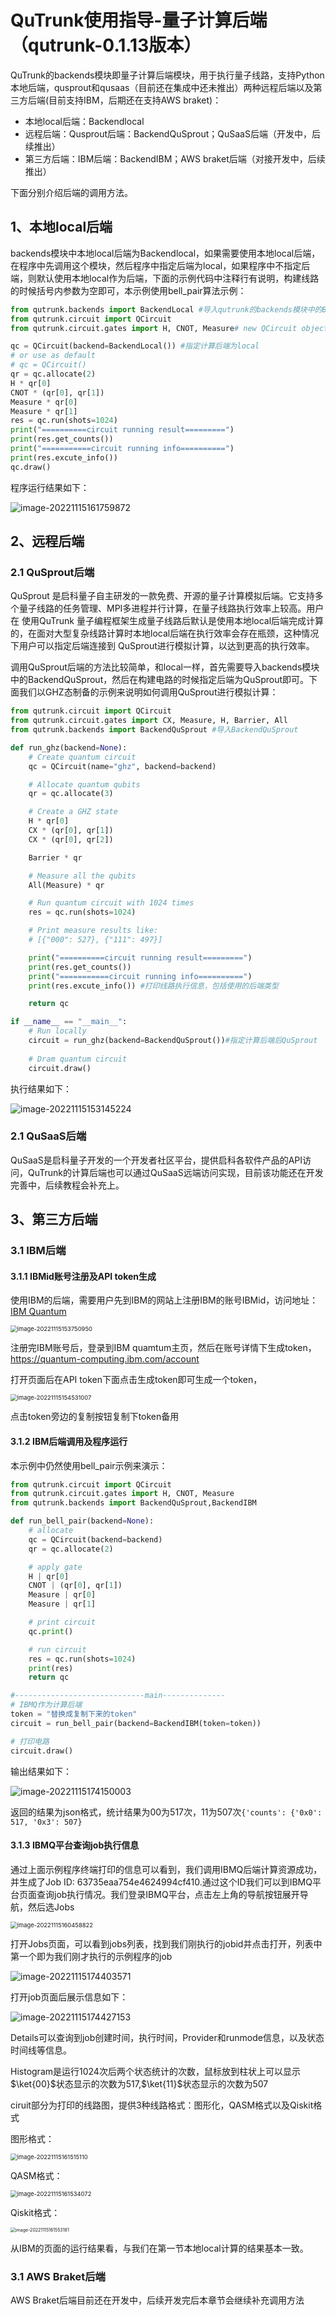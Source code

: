 # QuTrunk使用指导-量子计算后端（qutrunk-0.1.13版本）

QuTrunk的backends模块即量子计算后端模块，用于执行量子线路，支持Python本地后端，qusprout和qusaas（目前还在集成中还未推出）两种远程后端以及第三方后端(目前支持IBM，后期还在支持AWS braket)：

- 本地local后端：Backendlocal
- 远程后端：Qusprout后端：BackendQuSprout；QuSaaS后端（开发中，后续推出）
- 第三方后端：IBM后端：BackendIBM；AWS braket后端（对接开发中，后续推出）

下面分别介绍后端的调用方法。

## 1、本地local后端

backends模块中本地local后端为Backendlocal，如果需要使用本地local后端，在程序中先调用这个模块，然后程序中指定后端为local，如果程序中不指定后端，则默认使用本地local作为后端，下面的示例代码中注释行有说明，构建线路的时候括号内参数为空即可，本示例使用bell_pair算法示例：

```python
from qutrunk.backends import BackendLocal #导入qutrunk的backends模块中的Backendlocal后端
from qutrunk.circuit import QCircuit
from qutrunk.circuit.gates import H, CNOT, Measure# new QCircuit object

qc = QCircuit(backend=BackendLocal()) #指定计算后端为local
# or use as default
# qc = QCircuit()
qr = qc.allocate(2)
H * qr[0]
CNOT * (qr[0], qr[1])
Measure * qr[0]
Measure * qr[1]
res = qc.run(shots=1024)
print("==========circuit running result=========")
print(res.get_counts())
print("===========circuit running info==========")
print(res.excute_info())
qc.draw()
```

程序运行结果如下：

![image-20221115161759872](C:\Users\huang\AppData\Roaming\Typora\typora-user-images\image-20221115161759872.png)

## 2、远程后端

### 2.1 QuSprout后端

QuSprout 是启科量子自主研发的一款免费、开源的量子计算模拟后端。它支持多个量子线路的任务管理、MPI多进程并行计算，在量子线路执行效率上较高。用户在 使用QuTrunk 量子编程框架生成量子线路后默认是使用本地local后端完成计算的，在面对大型复杂线路计算时本地local后端在执行效率会存在瓶颈，这种情况下用户可以指定后端连接到 QuSprout进行模拟计算，以达到更高的执行效率。

调用QuSprout后端的方法比较简单，和local一样，首先需要导入backends模块中的BackendQuSprout，然后在构建电路的时候指定后端为QuSprout即可。下面我们以GHZ态制备的示例来说明如何调用QuSprout进行模拟计算：

```python
from qutrunk.circuit import QCircuit
from qutrunk.circuit.gates import CX, Measure, H, Barrier, All
from qutrunk.backends import BackendQuSprout #导入BackendQuSprout

def run_ghz(backend=None):
    # Create quantum circuit
    qc = QCircuit(name="ghz", backend=backend)

    # Allocate quantum qubits
    qr = qc.allocate(3)

    # Create a GHZ state
    H * qr[0]
    CX * (qr[0], qr[1])
    CX * (qr[0], qr[2])

    Barrier * qr

    # Measure all the qubits
    All(Measure) * qr

    # Run quantum circuit with 1024 times
    res = qc.run(shots=1024)

    # Print measure results like:
    # [{"000": 527}, {"111": 497}]

    print("==========circuit running result=========")
    print(res.get_counts())
    print("===========circuit running info==========")
    print(res.excute_info()) #打印线路执行信息，包括使用的后端类型

    return qc

if __name__ == "__main__":
    # Run locally
    circuit = run_ghz(backend=BackendQuSprout())#指定计算后端后QuSprout
     
    # Dram quantum circuit
    circuit.draw()
```

执行结果如下：

![image-20221115153145224](C:\Users\huang\AppData\Roaming\Typora\typora-user-images\image-20221115153145224.png)

### 2.1 QuSaaS后端

QuSaaS是启科量子开发的一个开发者社区平台，提供启科各软件产品的API访问，QuTrunk的计算后端也可以通过QuSaaS远端访问实现，目前该功能还在开发完善中，后续教程会补充上。

## 3、第三方后端

### 3.1 IBM后端

#### 3.1.1 IBMid账号注册及API token生成

使用IBM的后端，需要用户先到IBM的网站上注册IBM的账号IBMid，访问地址：[IBM Quantum](https://quantum-computing.ibm.com/)

<img src="C:\Users\huang\AppData\Roaming\Typora\typora-user-images\image-20221115153750950.png" alt="image-20221115153750950" style="zoom:67%;" />

注册完IBM账号后，登录到IBM quamtum主页，然后在账号详情下生成token，https://quantum-computing.ibm.com/account

打开页面后在API token下面点击生成token即可生成一个token，

<img src="C:\Users\huang\AppData\Roaming\Typora\typora-user-images\image-20221115154531007.png" alt="image-20221115154531007" style="zoom:67%;" />

点击token旁边的复制按钮复制下token备用

#### 3.1.2 IBM后端调用及程序运行

本示例中仍然使用bell_pair示例来演示：

```python
from qutrunk.circuit import QCircuit
from qutrunk.circuit.gates import H, CNOT, Measure
from qutrunk.backends import BackendQuSprout,BackendIBM

def run_bell_pair(backend=None):
    # allocate
    qc = QCircuit(backend=backend)
    qr = qc.allocate(2)

    # apply gate
    H | qr[0]
    CNOT | (qr[0], qr[1])
    Measure | qr[0]
    Measure | qr[1]

    # print circuit
    qc.print()

    # run circuit
    res = qc.run(shots=1024)
    print(res)
    return qc

#-----------------------------main-------------- 
# IBMQ作为计算后端
token = "替换成复制下来的token" 
circuit = run_bell_pair(backend=BackendIBM(token=token))

# 打印电路
circuit.draw()

```

输出结果如下：

![image-20221115174150003](C:\Users\huang\AppData\Roaming\Typora\typora-user-images\image-20221115174150003.png)

返回的结果为json格式，统计结果为00为517次，11为507次`{'counts': {'0x0': 517, '0x3': 507}`

#### 3.1.3 IBMQ平台查询job执行信息

通过上面示例程序终端打印的信息可以看到，我们调用IBMQ后端计算资源成功，并生成了Job ID: 63735eaa754e4624994cf410.通过这个ID我们可以到IBMQ平台页面查询job执行情况。我们登录IBMQ平台，点击左上角的导航按钮展开导航，然后选Jobs

<img src="C:\Users\huang\AppData\Roaming\Typora\typora-user-images\image-20221115160458822.png" alt="image-20221115160458822" style="zoom:67%;" />

打开Jobs页面，可以看到jobs列表，找到我们刚执行的jobid并点击打开，列表中第一个即为我们刚才执行的示例程序的job

![image-20221115174403571](C:\Users\huang\AppData\Roaming\Typora\typora-user-images\image-20221115174403571.png)

打开job页面后展示信息如下：

![image-20221115174427153](C:\Users\huang\AppData\Roaming\Typora\typora-user-images\image-20221115174427153.png)

Details可以查询到job创建时间，执行时间，Provider和runmode信息，以及状态时间线等信息。

Histogram是运行1024次后两个状态统计的次数，鼠标放到柱状上可以显示$\ket{00}$状态显示的次数为517,$\ket{11}$状态显示的次数为507

ciruit部分为打印的线路图，提供3种线路格式：图形化，QASM格式以及Qiskit格式

图形格式：

<img src="C:\Users\huang\AppData\Roaming\Typora\typora-user-images\image-20221115161515110.png" alt="image-20221115161515110" style="zoom:67%;" />

QASM格式：

<img src="C:\Users\huang\AppData\Roaming\Typora\typora-user-images\image-20221115161534072.png" alt="image-20221115161534072" style="zoom: 67%;" />

Qiskit格式：

<img src="C:\Users\huang\AppData\Roaming\Typora\typora-user-images\image-20221115161553181.png" alt="image-20221115161553181" style="zoom:50%;" />

从IBM的页面的运行结果看，与我们在第一节本地local计算的结果基本一致。

### 3.1 AWS Braket后端

AWS Braket后端目前还在开发中，后续开发完后本章节会继续补充调用方法